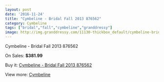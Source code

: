 ```yaml
---
layout: post
date: '2016-11-24'
title: "Cymbeline - Bridal Fall 2013 876562"
category: Cymbeline
tags: ["bridal","fall","cymbeline","granddressy"]
image: http://img.granddressy.com/11130-thickbox_default/cymbeline-bridal-fall-2013-876562.jpg
---
```

Cymbeline - Bridal Fall 2013 876562

On Sales: **$381.99**
<a href="https://www.granddressy.com/en/cymbeline/10225-cymbeline-bridal-fall-2013-876562.html"><amp-img layout="responsive" width="600" height="600" src="//img.granddressy.com/11130-thickbox_default/cymbeline-bridal-fall-2013-876562.jpg" alt="Cymbeline - Bridal Fall 2013 876562 0" /></a>

Buy it: [Cymbeline - Bridal Fall 2013 876562](https://www.granddressy.com/en/cymbeline/10225-cymbeline-bridal-fall-2013-876562.html "Cymbeline - Bridal Fall 2013 876562")

View more: [Cymbeline](https://www.granddressy.com/en/71-cymbeline "Cymbeline")